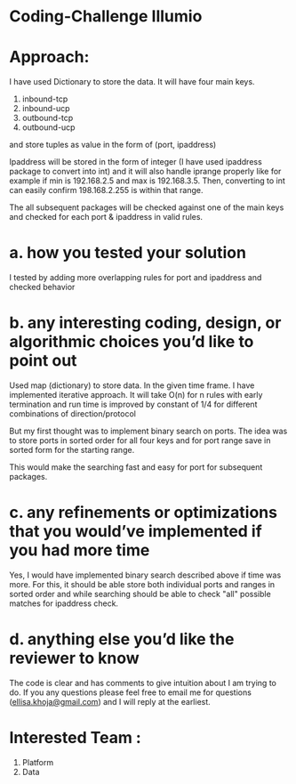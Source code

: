 # Coding-Challenge Illumio

# Approach:

I have used Dictionary to store the data. It will have four main keys. 
1) inbound-tcp
2) inbound-ucp
3) outbound-tcp
4) outbound-ucp

and store tuples as value in the form of (port, ipaddress)

Ipaddress will be stored in the form of integer (I have used ipaddress package to convert into int) and it will also handle iprange properly like for example if min is 192.168.2.5 and max is 192.168.3.5. Then, converting to int can easily confirm 198.168.2.255 is within that range.

The all subsequent packages will be checked against one of the main keys and checked for each port & ipaddress in valid rules.



# a. how you tested your solution

I tested by adding more overlapping rules for port and ipaddress and  checked behavior

# b. any interesting coding, design, or algorithmic choices you’d like to point out

Used map (dictionary) to store data. In the given time frame. I have implemented iterative approach. It will take O(n) for n rules with early termination and run time is improved by constant of 1/4 for different combinations of direction/protocol


But my first thought was to implement binary search on ports. The idea was to store ports in sorted order for all four keys and for port range save in sorted form for the starting range. 



This would make the searching fast and easy for port for subsequent packages.

# c. any refinements or optimizations that you would’ve implemented if you had more time

Yes, I would have implemented binary search described above if time was more. For this, it should be able store both individual ports and ranges in sorted order and while searching should be able to check "all" possible matches for ipaddress check. 

# d. anything else you’d like the reviewer to know

The code is clear and has comments to give intuition about I am trying to do. If you any questions please feel free to email me for questions (ellisa.khoja@gmail.com) and I will reply at the earliest.

# Interested Team :
1) Platform
2) Data

